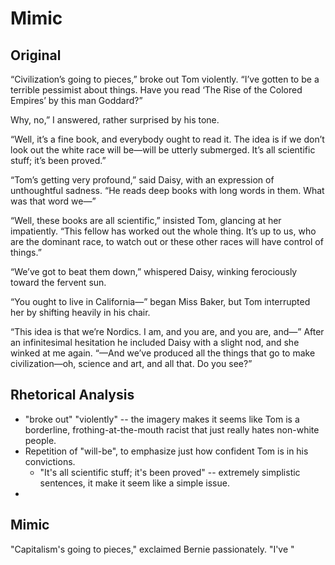 # Mimic

## Original

“Civilization’s going to pieces,” broke out Tom violently. “I’ve gotten to be a terrible pessimist about things. Have you read ‘The Rise of the Colored Empires’ by this man Goddard?” 

Why, no,” I answered, rather surprised by his tone.

“Well, it’s a fine book, and everybody ought to read it. The idea is if we don’t look out the white race will be—will be utterly submerged. It’s all scientific stuff; it’s been proved.”

“Tom’s getting very profound,” said Daisy, with an expression of unthoughtful sadness. “He reads deep books with long words in them. What was that word we—”

“Well, these books are all scientific,” insisted Tom, glancing at her impatiently. “This fellow has worked out the whole thing. It’s up to us, who are the dominant race, to watch out or these other races will have control of things.”

“We’ve got to beat them down,” whispered Daisy, winking ferociously toward the fervent sun.

“You ought to live in California—” began Miss Baker, but Tom interrupted her by shifting heavily in his chair.

“This idea is that we’re Nordics. I am, and you are, and you are, and—” After an infinitesimal hesitation he included Daisy with a slight nod, and she winked at me again. “—And we’ve produced all the things that go to make civilization—oh, science and art, and all that. Do you see?”

## Rhetorical Analysis
* "broke out" "violently" -- the imagery makes it seems like Tom is a borderline, frothing-at-the-mouth racist that just really hates non-white people.
* Repetition of "will-be", to emphasize just how confident Tom is in his convictions.
    - "It's all scientific stuff; it's been proved" -- extremely simplistic sentences, it make it seem like a simple issue.
* 

## Mimic

"Capitalism's going to pieces," exclaimed Bernie passionately. "I've "
